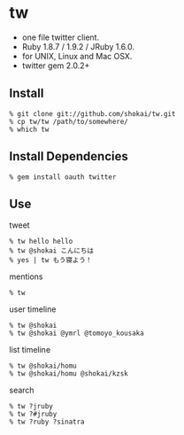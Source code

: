 tw
==
* one file twitter client.
* Ruby 1.8.7 / 1.9.2 / JRuby 1.6.0.
* for UNIX, Linux and Mac OSX.
* twitter gem 2.0.2+


Install
-------

    % git clone git://github.com/shokai/tw.git
    % cp tw/tw /path/to/somewhere/
    % which tw


Install Dependencies
--------------------

    % gem install oauth twitter


Use
---

tweet

    % tw hello hello
    % tw @shokai こんにちは
    % yes | tw もう寝よう！


mentions

    % tw


user timeline

    % tw @shokai
    % tw @shokai @ymrl @tomoyo_kousaka


list timeline

    % tw @shokai/homu
    % tw @shokai/homu @shokai/kzsk


search

    % tw ?jruby
    % tw ?#jruby
    % tw ?ruby ?sinatra
